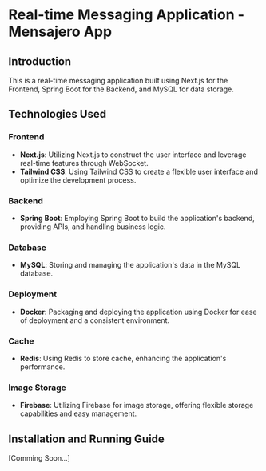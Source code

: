 # Real-time Messaging Application - Mensajero App
 
## Introduction
This is a real-time messaging application built using Next.js for the Frontend, Spring Boot for the Backend, and MySQL for data storage.

## Technologies Used
### Frontend
- **Next.js**: Utilizing Next.js to construct the user interface and leverage real-time features through WebSocket.
- **Tailwind CSS**: Using Tailwind CSS to create a flexible user interface and optimize the development process.

### Backend
- **Spring Boot**: Employing Spring Boot to build the application's backend, providing APIs, and handling business logic.

### Database
- **MySQL**: Storing and managing the application's data in the MySQL database.

### Deployment
- **Docker**: Packaging and deploying the application using Docker for ease of deployment and a consistent environment.
  
### Cache
- **Redis**: Using Redis to store cache, enhancing the application's performance.

### Image Storage
- **Firebase**: Utilizing Firebase for image storage, offering flexible storage capabilities and easy management.

## Installation and Running Guide
[Comming Soon...]
